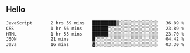 ## Hello
<!--START_SECTION:waka-->

```txt
JavaScript       2 hrs 59 mins   █████████▒░░░░░░░░░░░░░░░   36.89 %
CSS              1 hr 56 mins    ██████░░░░░░░░░░░░░░░░░░░   23.89 %
HTML             1 hr 55 mins    ██████░░░░░░░░░░░░░░░░░░░   23.70 %
JSON             21 mins         █░░░░░░░░░░░░░░░░░░░░░░░░   04.42 %
Java             16 mins         ▓░░░░░░░░░░░░░░░░░░░░░░░░   03.30 %
```

<!--END_SECTION:waka-->
